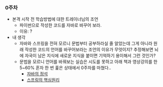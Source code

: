 ### 0주차
- 본격 시작 전 학습방법에 대한 트레이너님의 조언
    - 파이썬으로 작성한 코드를 자바로 바꾸어 보라.
    - 이유: ?
- 내 생각
    - 자바와 스프링을 전혀 모르니 문법부터 공부하라실 줄 알았는데 그게 아니라 원래 작성한 코드의 언어를 바꾸어보라는 조언의 이유가 무엇이지? 추정해보면 뇌에 자국이 남은 지식에 새로운 지식을 붙이면 기억하기 용이해서 그런 것인가?
    - 문법을 모르니 언어를 바꿔보는 실습은 시도를 못하고 아래 책과 영상강의를 한 5~60% 혼자 한 번 훑은 상태에서 0주차를 마쳤다..
      - [자바의 정석](http://www.yes24.com/Product/Goods/24259565)
      - [스프링의 핵심원리](https://www.inflearn.com/course/%EC%8A%A4%ED%94%84%EB%A7%81-%ED%95%B5%EC%8B%AC-%EC%9B%90%EB%A6%AC-%EA%B8%B0%EB%B3%B8%ED%8E%B8)
